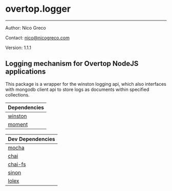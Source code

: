 # overtop.logger
---

Author: Nico Greco

Contact: nico@nicogreco.com

Version: 1.1.1

Logging mechanism for Overtop NodeJS applications
---

This package is a wrapper for the winston logging api, which also interfaces with mongodb client api to store logs as documents within specified collections.

| Dependencies |
|--------------|
| [winston](https://github.com/winstonjs/winston) |
| [moment]() |

| Dev Dependencies |
|------------------|
| [mocha](https://github.com/mochajs/mocha) |
| [chai](https://github.com/chaijs/chai) |
| [chai-fs]() |
| [sinon]() |
| [lolex]() |